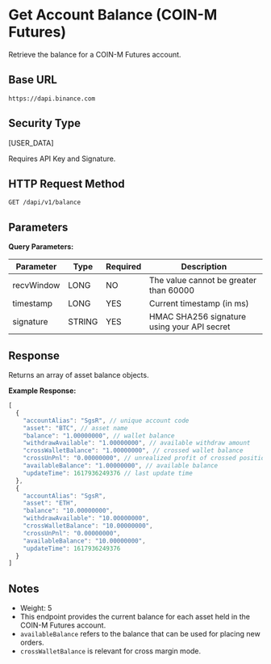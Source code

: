 # Get Account Balance (COIN-M Futures)

Retrieve the balance for a COIN-M Futures account.

## Base URL
`https://dapi.binance.com`

## Security Type
[USER_DATA]

Requires API Key and Signature.

## HTTP Request Method
`GET /dapi/v1/balance`

## Parameters

**Query Parameters:**

| Parameter | Type | Required | Description |
| --------- | ---- | -------- | ----------- |
| recvWindow | LONG | NO | The value cannot be greater than 60000 |
| timestamp | LONG | YES | Current timestamp (in ms) |
| signature | STRING | YES | HMAC SHA256 signature using your API secret |

## Response

Returns an array of asset balance objects.

**Example Response:**

```javascript
[
  {
    "accountAlias": "SgsR", // unique account code
    "asset": "BTC", // asset name
    "balance": "1.00000000", // wallet balance
    "withdrawAvailable": "1.00000000", // available withdraw amount
    "crossWalletBalance": "1.00000000", // crossed wallet balance
    "crossUnPnl": "0.00000000", // unrealized profit of crossed positions
    "availableBalance": "1.00000000", // available balance
    "updateTime": 1617936249376 // last update time
  },
  {
    "accountAlias": "SgsR", 
    "asset": "ETH", 
    "balance": "10.00000000",
    "withdrawAvailable": "10.00000000",
    "crossWalletBalance": "10.00000000",
    "crossUnPnl": "0.00000000",
    "availableBalance": "10.00000000", 
    "updateTime": 1617936249376
  }
]
```

## Notes
- Weight: 5
- This endpoint provides the current balance for each asset held in the COIN-M Futures account.
- `availableBalance` refers to the balance that can be used for placing new orders.
- `crossWalletBalance` is relevant for cross margin mode. 